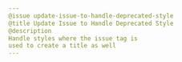 ```yaml
---
@issue update-issue-to-handle-deprecated-style
@title Update Issue to Handle Deprecated Style
@description
Handle styles where the issue tag is 
used to create a title as well
---
```


